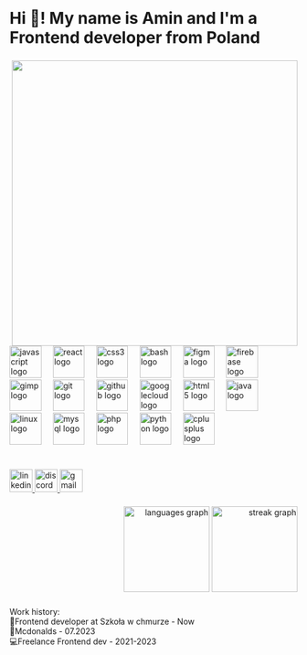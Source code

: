 <br clear="both">

<h1 align="left">Hi 👋! My name is Amin and I'm a Frontend developer from Poland</h1>

###

<img align="right" height="500" src="https://gifdb.com/images/high/cyberpunk-pixel-city-neon-2bagugxcfp2to7tx.webp"  />

###

<div align="left">
  <img src="https://cdn.jsdelivr.net/gh/devicons/devicon/icons/javascript/javascript-original.svg" height="55.5" alt="javascript logo"  />
  <img width="12.5" />
  <img src="https://cdn.jsdelivr.net/gh/devicons/devicon/icons/react/react-original.svg" height="55.5" alt="react logo"  />
  <img width="12.5" />
  <img src="https://cdn.jsdelivr.net/gh/devicons/devicon/icons/css3/css3-original.svg" height="55.5" alt="css3 logo"  />
  <img width="12.5" />
  <img src="https://cdn.jsdelivr.net/gh/devicons/devicon/icons/bash/bash-original.svg" height="55.5" alt="bash logo"  />
  <img width="12.5" />
  <img src="https://cdn.jsdelivr.net/gh/devicons/devicon/icons/figma/figma-original.svg" height="55.5" alt="figma logo"  />
  <img width="12.5" />
  <img src="https://cdn.jsdelivr.net/gh/devicons/devicon/icons/firebase/firebase-plain.svg" height="55.5" alt="firebase logo"  />
  <img width="12.5" />
  <img src="https://cdn.jsdelivr.net/gh/devicons/devicon/icons/gimp/gimp-original.svg" height="55.5" alt="gimp logo"  />
  <img width="12.5" />
  <img src="https://cdn.jsdelivr.net/gh/devicons/devicon/icons/git/git-original.svg" height="55.5" alt="git logo"  />
  <img width="12.5" />
  <img src="https://cdn.jsdelivr.net/gh/devicons/devicon/icons/github/github-original.svg" height="55.5" alt="github logo"  />
  <img width="12.5" />
  <img src="https://cdn.jsdelivr.net/gh/devicons/devicon/icons/googlecloud/googlecloud-original.svg" height="55.5" alt="googlecloud logo"  />
  <img width="12.5" />
  <img src="https://cdn.jsdelivr.net/gh/devicons/devicon/icons/html5/html5-original.svg" height="55.5" alt="html5 logo"  />
  <img width="12.5" />
  <img src="https://cdn.jsdelivr.net/gh/devicons/devicon/icons/java/java-original.svg" height="55.5" alt="java logo"  />
  <img width="12.5" />
  <img src="https://cdn.jsdelivr.net/gh/devicons/devicon/icons/linux/linux-original.svg" height="55.5" alt="linux logo"  />
  <img width="12.5" />
  <img src="https://cdn.jsdelivr.net/gh/devicons/devicon/icons/mysql/mysql-original.svg" height="55.5" alt="mysql logo"  />
  <img width="12.5" />
  <img src="https://cdn.jsdelivr.net/gh/devicons/devicon/icons/php/php-original.svg" height="55.5" alt="php logo"  />
  <img width="12.5" />
  <img src="https://cdn.jsdelivr.net/gh/devicons/devicon/icons/python/python-original.svg" height="55.5" alt="python logo"  />
  <img width="12.5" />
  <img src="https://cdn.jsdelivr.net/gh/devicons/devicon/icons/cplusplus/cplusplus-original.svg" height="55.5" alt="cplusplus logo"  />
</div>

###

<br clear="both">

<div align="left">
  <a href="https://www.linkedin.com/in/amin-maatallah-b94a29242/" target="_blank">
    <img src="https://img.shields.io/static/v1?message=LinkedIn&logo=linkedin&label=&color=1c097d&logoColor=00d8f5&labelColor=6a20c9&style=for-the-badge" height="40" alt="linkedin logo"  />
  </a>
  <a href="discordapp.com/users/564399986809503765" target="_blank">
    <img src="https://img.shields.io/static/v1?message=Discord&logo=discord&label=&color=1c097d&logoColor=00d8f5&labelColor=6a20c9&style=for-the-badge" height="40" alt="discord logo"  />
  </a>
  <a href="mailto: aminmaatallah4@gmail.com" target="_blank">
    <img src="https://img.shields.io/static/v1?message=Gmail&logo=gmail&label=&color=1c097d&logoColor=00d8f5&labelColor=5032a8&style=for-the-badge" height="40" alt="gmail logo"  />
  </a>
</div>

###

<div align="right">
  <img src="https://github-readme-stats.vercel.app/api/top-langs?username=Amin-Maatallah&locale=en&hide_title=false&layout=compact&card_width=320&langs_count=5&theme=tokyonight&hide_border=false&order=2" height="150" alt="languages graph"  />
  <img src="https://streak-stats.demolab.com?user=Amin-Maatallah&locale=en&mode=daily&theme=tokyonight&hide_border=false&border_radius=5&order=3" height="150" alt="streak graph"  />
</div>

###

<p align="left">Work history:<br>🔭Frontend developer at Szkoła w chmurze - Now<br>🍔Mcdonalds - 07.2023<br>💻Freelance Frontend dev - 2021-2023</p>

###
